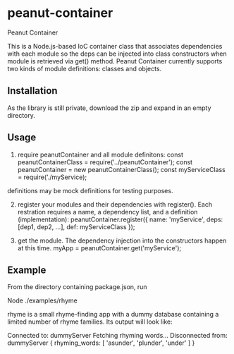 # peanut-container
Peanut Container

This is a Node.js-based IoC container class that associates dependencies with each module so the deps can be injected into class constructors when module is retrieved via get() method. 
Peanut Container currently supports two kinds of module definitions: classes and objects.

Installation
------------

As the library is still private, download the zip and expand in an empty directory.

Usage
-----  
1) require peanutContainer and all module definitons:
const peanutContainerClass = require('../peanutContainer');
const peanutContainer = new peanutContainerClass();
const myServiceClass = require('./myService);

definitions may be mock definitions for testing purposes.

2) register your modules and their dependencies with register(). Each restration requires a name, a dependency list, and a definition (implementation):
peanutContainer.register({ name: 'myService', deps: [dep1, dep2, …], def: myServiceClass });

3) get the module. The dependency injection into the constructors happen at this time.
myApp = peanutContainer.get('myService');

Example
-------
From the directory containing package.json, run

Node ./examples/rhyme

rhyme is a small rhyme-finding app with a dummy database containing a limited number of rhyme families. Its output will look like:

Connected to:  dummyServer
Fetching rhyming words...
Disconnected from:  dummyServer
{ rhyming_words: [ 'asunder', 'plunder', 'under' ] }




